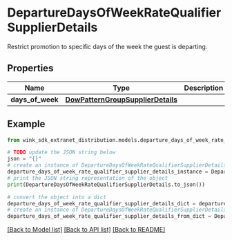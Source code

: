 # DepartureDaysOfWeekRateQualifierSupplierDetails

Restrict promotion to specific days of the week the guest is departing.

## Properties

Name | Type | Description | Notes
------------ | ------------- | ------------- | -------------
**days_of_week** | [**DowPatternGroupSupplierDetails**](DowPatternGroupSupplierDetails.md) |  | 

## Example

```python
from wink_sdk_extranet_distribution.models.departure_days_of_week_rate_qualifier_supplier_details import DepartureDaysOfWeekRateQualifierSupplierDetails

# TODO update the JSON string below
json = "{}"
# create an instance of DepartureDaysOfWeekRateQualifierSupplierDetails from a JSON string
departure_days_of_week_rate_qualifier_supplier_details_instance = DepartureDaysOfWeekRateQualifierSupplierDetails.from_json(json)
# print the JSON string representation of the object
print(DepartureDaysOfWeekRateQualifierSupplierDetails.to_json())

# convert the object into a dict
departure_days_of_week_rate_qualifier_supplier_details_dict = departure_days_of_week_rate_qualifier_supplier_details_instance.to_dict()
# create an instance of DepartureDaysOfWeekRateQualifierSupplierDetails from a dict
departure_days_of_week_rate_qualifier_supplier_details_from_dict = DepartureDaysOfWeekRateQualifierSupplierDetails.from_dict(departure_days_of_week_rate_qualifier_supplier_details_dict)
```
[[Back to Model list]](../README.md#documentation-for-models) [[Back to API list]](../README.md#documentation-for-api-endpoints) [[Back to README]](../README.md)


